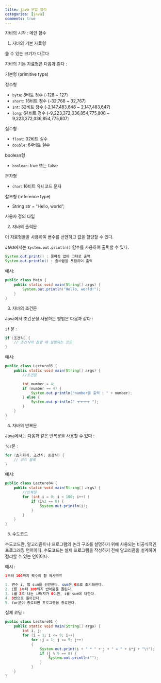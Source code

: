 ```yaml
---
title: java 문법 정리
categories: [java]
comments: true
---
```


자바의 시작 : 메인 함수

1. 자바의 기본 자료형

쓸 수 있는 크기가 다르다

자바의 기본 자료형은 다음과 같다 :

기본형 (primitive type)

정수형

- `byte`: 8비트 정수 (-128 ~ 127)
- `short`: 16비트 정수 (-32,768 ~ 32,767)
- `int`: 32비트 정수 (-2,147,483,648 ~ 2,147,483,647)
- `long`: 64비트 정수 (-9,223,372,036,854,775,808 ~ 9,223,372,036,854,775,807)

실수형

- `float`: 32비트 실수
- `double`: 64비트 실수

boolean형

- `boolean`: true 또는 false

문자형

- `char`: 16비트 유니코드 문자

참조형 (reference type)

- String str = “Hello, world”;

사용자 정의 타입


2. 자바의 출력문

이 자료형들을 사용하여 변수를 선언하고 값을 할당할 수 있다.

Java에서는 `System.out.println()` 함수를 사용하여 출력할 수 있다.

```java
System.out.print() : 줄바꿈 없이 그대로 출력
System.out.println() : 줄바꿈을 포함하여 출력
```

예시:

```java
public class Main {
    public static void main(String[] args) {
        System.out.println("Hello, world!");
    }
}
```


3. 자바의 조건문

Java에서 조건문을 사용하는 방법은 다음과 같다 :

`if` 문 :

```java
if (조건식) {
    // 조건식이 참일 때 실행되는 코드
}
```

예시:

```java
public class Lecture03 {
    public static void main(String[] args) {
        //조건문

        int number = 4;
        if (number == 4) {
            System.out.println("number을 출력 : " + number);
        } else {
            System.out.println(" ㅜㅜㅜㅜ ");
        }
    }
}
```


4. 자바의 반복문

Java에서는 다음과 같은 반복문을 사용할 수 있다 :

`for`문 :

```java
for (초기화식; 조건식; 증감식) {
    // 코드 블록
}
```

예시:

```java
public class Lecture04 {
    public static void main(String[] args) {
        //반복문
        for (int i = 0; i < 100; i++) {
            if (i%2 == 0) {
                System.out.println(i);
            }
        }
    }
}
```


5. 수도코드

수도코드란, 알고리즘이나 프로그램의 논리 구조를 설명하기 위해 사용되는 비공식적인 프로그래밍 언어이다. 수도코드는 실제 프로그램을 작성하기 전에 알고리즘을 설계하여 정리할 수 있는 언어이다.

예시 :

```java
1부터 100까지 짝수의 합 의사코드

1. 변수 i, 합 sum를 선언한다. sum은 0으로 초기화한다.
2. i를 1부터 100까지 반복문을 돌린다.
3. i를 2로 나눈 나머지가 0이면, i를 sum에 더한다.
4. 3번으로 돌아간다.
5. for문이 종료되면 프로그램을 종료한다.
```

실제 코딩 :

```java
public class Lecture01 {
    public static void main(String[] args) {
        int i, j;
        for (i = 1; i <= 9; i++)
            for (j = 1; j <= 9; j++)
            {
                System.out.print(i + " * " + j + " = " + i*j + "\t");
                if (j % 9 == 0) {
                    System.out.println("");
                }
            }
    }
}
```